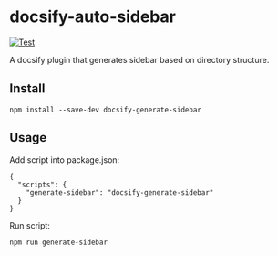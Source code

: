 # docsify-auto-sidebar
[![Test](https://github.com/MithunKarthick/docsify-generate-sidebar/actions/workflows/test.yml/badge.svg)](https://github.com/MithunKarthick/docsify-generate-sidebar/actions/workflows/test.yml)
<!-- [![Publish](https://github.com/MithunKarthick/docsify-generate-sidebar/actions/workflows/publish.yml/badge.svg)](https://github.com/MithunKarthick/docsify-generate-sidebar/actions/workflows/publish.yml) -->

A docsify plugin that generates sidebar based on directory structure.

## Install

```
npm install --save-dev docsify-generate-sidebar
```

## Usage

Add script into package.json:

```
{
  "scripts": {
    "generate-sidebar": "docsify-generate-sidebar"
  }
}
```

Run script:

```
npm run generate-sidebar
```
